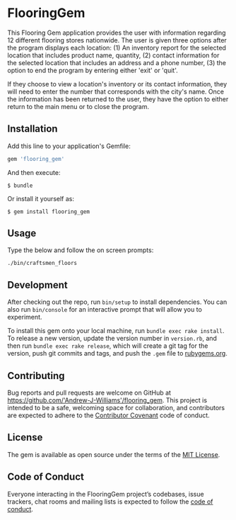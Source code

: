 # FlooringGem

This Flooring Gem application provides the user with information regarding 12 different flooring stores nationwide. The user is given three options after the program displays each location: (1) An inventory report for the selected location that includes product name, quantity, (2) contact information for the selected location that includes an address and a phone number, (3) the option to end the program by entering either 'exit' or 'quit'. 

If they choose to view a location's inventory or its contact information, they will need to enter the number that corresponds with the city's name. Once the information has been returned to the user, they have the option to either return to the main menu or to close the program.

## Installation

Add this line to your application's Gemfile:

```ruby
gem 'flooring_gem'
```

And then execute:

    $ bundle

Or install it yourself as:

    $ gem install flooring_gem

## Usage

Type the below and follow the on screen prompts:

    ./bin/craftsmen_floors

## Development

After checking out the repo, run `bin/setup` to install dependencies. You can also run `bin/console` for an interactive prompt that will allow you to experiment.

To install this gem onto your local machine, run `bundle exec rake install`. To release a new version, update the version number in `version.rb`, and then run `bundle exec rake release`, which will create a git tag for the version, push git commits and tags, and push the `.gem` file to [rubygems.org](https://rubygems.org).

## Contributing

Bug reports and pull requests are welcome on GitHub at https://github.com/'Andrew-J-Williams'/flooring_gem. This project is intended to be a safe, welcoming space for collaboration, and contributors are expected to adhere to the [Contributor Covenant](http://contributor-covenant.org) code of conduct.

## License

The gem is available as open source under the terms of the [MIT License](https://opensource.org/licenses/MIT).

## Code of Conduct

Everyone interacting in the FlooringGem project’s codebases, issue trackers, chat rooms and mailing lists is expected to follow the [code of conduct](https://github.com/'Andrew-J-Williams'/flooring_gem/blob/master/CODE_OF_CONDUCT.md).
